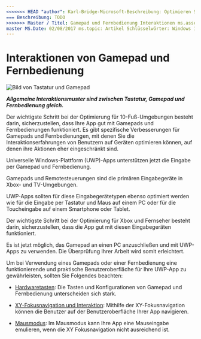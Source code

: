 ```yaml
---
<<<<<<< HEAD "author": Karl-Bridge-Microsoft-Beschreibung: Optimieren Sie Ihre app für die Eingabe von Xbox-Gamepad und Fernbedienung zu erhalten.
=== Beschreibung: TODO
>>>>>>> Master / Titel: Gamepad und Fernbedienung Interaktionen ms.assetid: 784a08dc-2736-4bd3-bea0-08da16b1bd47 Bezeichnung: Gamepad und remote Interaktionen Vorlage: detail.hbs IsNew: "true" <<<<<<< HEAD ms.author: Kbridge =======
master MS.Date: 02/08/2017 ms.topic: Artikel Schlüsselwörter: Windows 10, Uwp ms.localizationpriority: Mittel
---
```

# <a name="gamepad-and-remote-control-interactions"></a>Interaktionen von Gamepad und Fernbedienung

![Bild von Tastatur und Gamepad](images/keyboard/keyboard-gamepad.jpg)

***Allgemeine Interaktionsmuster sind zwischen Tastatur, Gamepad und Fernbedienung gleich.***

Der wichtigste Schritt bei der Optimierung für 10-Fuß-Umgebungen besteht darin, sicherzustellen, dass Ihre App gut mit Gamepads und Fernbedienungen funktioniert. Es gibt spezifische Verbesserungen für Gamepads und Fernbedienungen, mit denen Sie die Interaktionserfahrungen von Benutzern auf Geräten optimieren können, auf denen ihre Aktionen eher eingeschränkt sind.

Universelle Windows-Plattform (UWP)-Apps unterstützen jetzt die Eingabe per Gamepad und Fernbedienung. 

Gamepads und Remotesteuerungen sind die primären Eingabegeräte in Xbox- und TV-Umgebungen. 

UWP-Apps sollten für diese Eingabegerätetypen ebenso optimiert werden wie für die Eingabe per Tastatur und Maus auf einem PC oder für die Toucheingabe auf einem Smartphone oder Tablet. 

Der wichtigste Schritt bei der Optimierung für Xbox und Fernseher besteht darin, sicherzustellen, dass die App gut mit diesen Eingabegeräten funktioniert.

Es ist jetzt möglich, das Gamepad an einen PC anzuschließen und mit UWP-Apps zu verwenden. Die Überprüfung Ihrer Arbeit wird somit erleichtert.

Um bei Verwendung eines Gamepads oder einer Fernbedienung eine funktionierende und praktische Benutzeroberfläche für Ihre UWP-App zu gewährleisten, sollten Sie Folgendes beachten:

* [Hardwaretasten](../devices/designing-for-tv.md#hardware-buttons): Die Tasten und Konfigurationen von Gamepad und Fernbedienung unterscheiden sich stark.

* [XY-Fokusnavigation und Interaktion](../devices/designing-for-tv.md#xy-focus-navigation-and-interaction): Mithilfe der XY-Fokusnavigation können die Benutzer auf der Benutzeroberfläche Ihrer App navigieren.

* [Mausmodus](../devices/designing-for-tv.md#mouse-mode): Im Mausmodus kann Ihre App eine Mauseingabe emulieren, wenn die XY Fokusnavigation nicht ausreichend ist.
